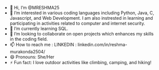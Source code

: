 - 👋 Hi, I’m @MRESHMA25
- 👀 I’m interested in various coding languages including Python, Java, C, Javascript, and Web Development. I am also instrested in learning and participating in activities related to computer and internet security.
- 🌱 I’m currently learning SQL.
- 💞️ I’m looking to collaborate on open projects which enhances my skills in the coding field.
- 📫 How to reach me :
      LINKEDIN : linkedin.com/in/reshma-murakonda2504/
- 😄 Pronouns: She/Her
- ⚡ Fun fact: I love outdoor activities like climbing, camping, and hiking!

<!---
MRESHMA25/MRESHMA25 is a ✨ special ✨ repository because its `README.md` (this file) appears on your GitHub profile.
You can click the Preview link to take a look at your changes.
--->
